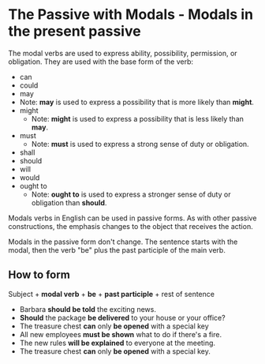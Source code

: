 # The Passive with Modals - Modals in the present passive

The modal verbs are used to express ability, possibility, permission, or obligation. They are used with the base form of the verb:

- can
- could
- may
- Note: **may** is used to express a possibility that is more likely than **might**.
- might
  - Note: **might** is used to express a possibility that is less likely than **may**.
- must
  - Note: **must** is used to express a strong sense of duty or obligation.
- shall
- should
- will
- would
- ought to
  - Note: **ought to** is used to express a stronger sense of duty or obligation than **should**.

Modals verbs in English can be used in passive forms. As with other passive constructions, the emphasis changes to the object that receives the action.

Modals in the passive form don't change. The sentence starts with the modal, then the verb "be" plus the past participle of the main verb.

## How to form

Subject + **modal verb** + **be** + **past participle** + rest of sentence

- Barbara **should be told** the exciting news.
- **Should** the package **be delivered** to your house or your office?
- The treasure chest **can** only **be opened** with a special key
- All new employees **must be shown** what to do if there's a fire.
- The new rules **will be explained** to everyone at the meeting.
- The treasure chest **can** only **be opened** with a special key.
